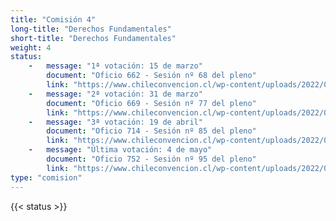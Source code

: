 ```yaml
---
title: "Comisión 4" 
long-title: "Derechos Fundamentales"
short-title: "Derechos Fundamentales"
weight: 4
status: 
    -   message: "1ª votación: 15 de marzo" 
        document: "Oficio 662 - Sesión nº 68 del pleno"
        link: "https://www.chileconvencion.cl/wp-content/uploads/2022/03/Oficio-622-que-comunica-las-normas-aprobadas-en-la-sesion-68a-del-Pleno-de-la-Convencion-Constitucional.pdf"
    -   message: "2ª votación: 31 de marzo" 
        document: "Oficio 669 - Sesión nº 77 del pleno"
        link: "https://www.chileconvencion.cl/wp-content/uploads/2022/03/Oficio-669-con-normas-aprobadas-en-particular-Sesion-77-del-Pleno-votacion-informe-de-reemplazo-Com.-DDFF-FEA.pdf"
    -   message: "3ª votación: 19 de abril" 
        document: "Oficio 714 - Sesión nº 85 del pleno"
        link: "https://www.chileconvencion.cl/wp-content/uploads/2022/04/Oficio-714-con-normas-aprobadas-segundo-informe-de-la-Com.-sobre-Derechos-Fundamentales.pdf"
    -   message: "Última votación: 4 de mayo" 
        document: "Oficio 752 - Sesión nº 95 del pleno"
        link: "https://www.chileconvencion.cl/wp-content/uploads/2022/05/Oficio-752-mediante-el-cual-informa-las-normas-las-aprobadas-de-la-Comision-sobre-Derechos-Fundamentales.pdf"
type: "comision"
---
```

{{< status >}}